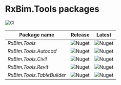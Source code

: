 # RxBim.Tools packages

![CI](https://github.com/ReactiveBIM/RxBim.Tools/actions/workflows/CI.yml/badge.svg)

| Package name               | Release                                                                      | Latest                                                                                         |
|----------------------------|------------------------------------------------------------------------------|------------------------------------------------------------------------------------------------|
| *RxBim.Tools*              | ![Nuget](https://img.shields.io/nuget/v/RxBim.Tools?style=flat)              | ![Nuget](https://img.shields.io/nuget/vpre/RxBim.Tools?style=flat/absoluteLatest)              |
| *RxBim.Tools.Autocad*      | ![Nuget](https://img.shields.io/nuget/v/RxBim.Tools.Autocad?style=flat)      | ![Nuget](https://img.shields.io/nuget/vpre/RxBim.Tools.Autocad?style=flat/absoluteLatest)      |
| *RxBim.Tools.Civil*        | ![Nuget](https://img.shields.io/nuget/v/RxBim.Tools.Civil?style=flat)        | ![Nuget](https://img.shields.io/nuget/vpre/RxBim.Tools.Civil?style=flat/absoluteLatest)        |
| *RxBim.Tools.Revit*        | ![Nuget](https://img.shields.io/nuget/v/RxBim.Tools.Revit?style=flat)        | ![Nuget](https://img.shields.io/nuget/vpre/RxBim.Tools.Revit?style=flat/absoluteLatest)        |
| *RxBim.Tools.TableBuilder* | ![Nuget](https://img.shields.io/nuget/v/RxBim.Tools.TableBuilder?style=flat) | ![Nuget](https://img.shields.io/nuget/vpre/RxBim.Tools.TableBuilder?style=flat/absoluteLatest) |
